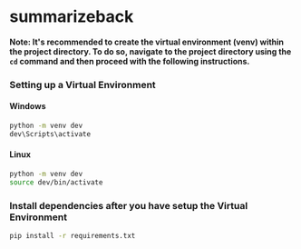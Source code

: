 # summarizeback

**Note: It's recommended to create the virtual environment (venv) within the project directory. To do so, navigate to the project directory using the `cd` command and then proceed with the following instructions.**

### Setting up a Virtual Environment

#### Windows

```bash
python -m venv dev
dev\Scripts\activate
```

#### Linux
```bash
python -m venv dev
source dev/bin/activate
```

### Install dependencies after you have setup the Virtual Environment
```bash
pip install -r requirements.txt
```
